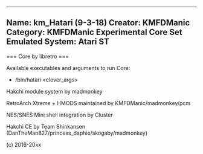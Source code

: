 -----------------------
Name: km_Hatari (9-3-18)
Creator: KMFDManic
Category: KMFDManic Experimental Core Set
Emulated System: Atari ST
-----------------------
=== Core by libretro ===

Available executables and arguments to run Core:
- /bin/hatari <rom> <clover_args>

Hakchi module system by madmonkey

RetroArch Xtreme + HMODS maintained by KMFDManic/madmonkey/pcm

NES/SNES Mini shell integration by Cluster

Hakchi CE by Team Shinkansen (DanTheMan827/princess_daphie/skogaby/madmonkey)

(c) 2016-20xx
